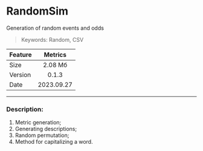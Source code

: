 # RandomSim
Generation of random events and odds

> Keywords: Random, CSV

 Feature   | Metrics 
-----------|:-------: 
Size       |   2.08 Mб 
Version    |   0.1.3 
Date       |   2023.09.27
***
<h3>Description:</h3>

1. Metric generation;
2. Generating descriptions;
3. Random permutation;
4. Method for capitalizing a word.
